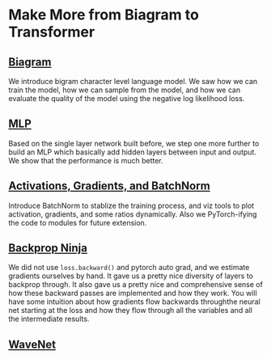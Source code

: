 # Make More from Biagram to Transformer

## [Biagram](./01-Biagram.md)
We introduce bigram character level language model. We saw how we can train the model, how we can sample from the model, and how we can evaluate the quality of the model using the negative log likelihood loss.

## [MLP](./02-MLP.md)
Based on the single layer network built before, we step one more further to build an MLP which basically add hidden layers between input and output. We show that the performance is much better.

## [Activations, Gradients, and BatchNorm](./03-Activations%20Gradients%20and%20BatchNorm.md)
Introduce BatchNorm to stablize the training process, and viz tools to plot activation, gradients, and some ratios dynamically. Also we PyTorch-ifying the code to modules for future extension.

## [Backprop Ninja](./04-Backprop%20Ninja.md)
We did not use `loss.backward()` and pytorch auto grad, and we estimate gradients ourselves by hand. It gave us a pretty nice diversity of layers to backprop through. It also gave us a pretty nice and comprehensive sense of how these backward passes are implemented and how they work. You will have some intuition about how gradients flow backwards throughthe neural net starting at the loss and how they flow through all the variables and all the intermediate results.

## [WaveNet](./05-WaveNet.md)

